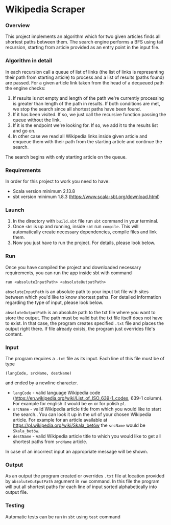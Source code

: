 # Wikipedia Scraper

### Overview

This project implements an algorithm which for two given articles finds all shortest paths between them.
The search engine performs a BFS using tail recursion, starting from article provided as an entry point
in the input file.

### Algorithm in detail

In each recursion call a queue of list of links (the list of links is representing their path from starting article) to process
and a list of results (paths found) are passed. For a given article link taken from the head of a dequeued path the engine checks:

1. If results is not empty and length of the path we're currently processing is greater than length of the path in results.
   If both conditions are met, we stop the search since all shortest paths have been found.
2. If it has been visited. If so, we just call the recursive function passing the queue without the link.
3. If it is the endpoint we're looking for. If so, we add it to the results list and go on.
4. In other case we read all Wikipedia links inside given article and enqueue them with their path from the starting article
   and continue the search.

The search begins with only starting article on the queue.

### Requirements

In order for this project to work you need to have:

* Scala version minimum 2.13.8
* sbt version minimum 1.8.3 (https://www.scala-sbt.org/download.html)

### Launch

1. In the directory with ``build.sbt`` file run ``sbt`` command in your terminal.
2. Once ``sbt`` is up and running, inside ``sbt`` run ``compile``. This will automatically create necessary dependencies, compile files and link them.
3. Now you just have to run the project. For details, please look below.

### Run

Once you have compiled the project and downloaded necessary requirements, you can run
the app inside sbt with command

``run <absoluteInputPath> <absoluteOutputPath>``

``absoluteInputPath`` is an absolute path to your input txt file
with sites between which you'd like to know shortest paths. For detailed information
regarding the type of input, please look below.

``absoluteOutputPath`` is an absolute path to the txt file where you want to store
the output. The path must be valid but the txt file itself does not have to exist.
In that case, the program creates specified ``.txt`` file and places the output
right there. If file already exists, the program just overrides file's content.

### Input

The program requires a ``.txt`` file as its input. Each line of this file must be of type

``(langCode, srcName, destName)``

and ended by a newline character.

- ``langCode`` - valid language Wikipedia code (https://en.wikipedia.org/wiki/List_of_ISO_639-1_codes, 639-1 column).
  For example for english it would be ``en`` or for polish ``pl``.
- ``srcName`` - valid Wikipedia article title from which you would like to start the search.. You can look it up in the url of your chosen
  Wikipedia article. For example for an article available at https://pl.wikipedia.org/wiki/Skala_betów the ``srcName``
  would be ``Skala_betów``.
- ``destName`` - valid Wikipedia article title to which you would like to get all shortest paths from ``srcName`` article.

In case of an incorrect input an appropriate message will be shown.

### Output

As an output the program created or overrides ``.txt`` file at location provided by
``absoluteOutputPath`` argument in ``run`` command. In this file the program will
put all shortest paths for each line of input sorted alphabetically into output file.

### Testing

Automatic tests can be run in ``sbt`` using ``test`` command
